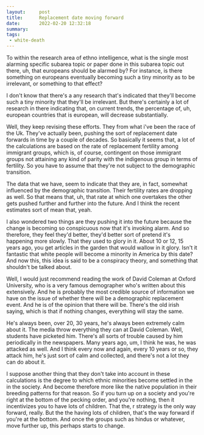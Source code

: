 ```yaml
---
layout:     post
title:      Replacement date moving forward
date:       2022-02-20 12:32:18
summary:    
tags:
 - white-death
---
```


To within the research area of ethno intelligence, what is the single most alarming specific subarea topic or paper done in this subarea topic out there, uh, that europeans should be alarmed by? For instance, is there something on europeans eventually becoming such a tiny minority as to be irrelevant, or something to that effect? 

I don't know that there's a any research that's indicated that they'll become such a tiny minority that they'll be irrelevant. But there's certainly a lot of research in there indicating that, on current trends, the percentage of, uh, european countries that is european, will decrease substantially.

Well, they keep revising these efforts. They from what i've been the race of the Uk. They've actually been, pushing the sort of replacement date forwards in time by a couple of decades. So basically it seems that, a lot of the calculations are based on the rate of replacement fertility among immigrant groups, which is, of course, contingent on those immigrant groups not attaining any kind of parity with the indigenous group in terms of fertility. So you have to assume that they're not subject to the demographic transition. 

The data that we have, seem to indicate that they are, in fact, somewhat influenced by the demographic transition. Their fertility rates are dropping as well. So that means that, uh, that rate at which one overtakes the other gets pushed further and further into the future. And I think the recent estimates sort of mean that, yeah. 

I also wondered two things are they pushing it into the future because the change is becoming so conspicuous now that it's invoking alarm. And so therefore, they feel they'd better, they'd better sort of pretend it's happening more slowly. That they used to glory in it. About 10 or 12, 15 years ago, you get articles in the garden that would wallow in it glory. Isn't it fantastic that white people will become a minority in America by this date? And now this, this idea is said to be a conspiracy theory, and something that shouldn't be talked about.

Well, I would just recommend reading the work of David Coleman at Oxford University, who is a very famous demographer who's written about this extensively. And he is probably the most credible source of information we have on the issue of whether there will be a demographic replacement event. And he is of the opinion that there will be. There's the old irish saying, which is that if nothing changes, everything will stay the same.

He's always been, over 20, 30 years, he's always been extremely calm about it. The media throw everything they can at David Coleman. Well, students have picketed him. There's all sorts of trouble caused by him periodically in the newspapers. Many years ago, um, I think he was, he was attacked as well. And I think every now and again, every 10 years or so, they attack him, he's just sort of calm and collected, and there's not a lot they can do about it.

I suppose another thing that they don't take into account in these calculations is the degree to which ethnic minorities become settled in the in the society. And become therefore more like the native population in their breeding patterns for that reason. So if you turn up on a society and you're right at the bottom of the pecking order, and you're nothing, then it incentivizes you to have lots of children. That the, r strategy is the only way forward, really. But the the having lots of children, that's the way forward if you're at the bottom. And once the groups such as hindus or whatever, move further up, this perhaps starts to change.